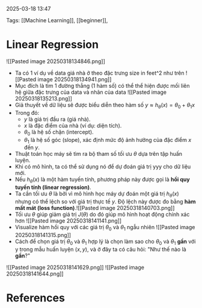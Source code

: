 2025-03-18 13:47


Tags: [[Machine Learning]], [[beginner]], 

# Linear Regression

![[Pasted image 20250318134846.png]]
- Ta có 1 ví dụ về data giá nhà ở theo đặc trưng size in feet^2 như trên
![[Pasted image 20250318134941.png]]
- Mục đích là tìm 1 đường thẳng (1 hàm số) có thể thể hiện được mối liên hệ giữa đặc trưng của data và nhãn của data 
![[Pasted image 20250318135213.png]]
- Giả thuyết về dữ liệu sẽ được biểu diễn theo hàm số $y \approx h_{\theta}(x) = \theta_{0} + \theta_{1}x$ 
- Trong đó:
	- $y$ là giá trị đầu ra (giá nhà).
	- $x$ là đặc điểm của nhà (ví dụ: diện tích).
	- $\theta_{0}$​ là hệ số chặn (intercept).
	- $\theta_{1}$ là hệ số góc (slope), xác định mức độ ảnh hưởng của đặc điểm $x$ đến $y$.
-  Thuật toán học máy sẽ tìm ra bộ tham số tối ưu $\theta$ dựa trên tập huấn luyện.
- Khi có mô hình, ta có thể sử dụng nó để dự đoán giá trị yyy cho dữ liệu mới.
- Nếu $h_{\theta}(x)$ là một hàm tuyến tính, phương pháp này được gọi là **hồi quy tuyến tính (linear regression)**.
- Ta cần tối ưu $\theta$ là bởi vì mô hình học máy dự đoán một giá trị $h_{\theta}(x)$ nhưng có thể lệch so với giá trị thực tế $y$. Độ lệch này được đo bằng **hàm mất mát (loss function)**.![[Pasted image 20250318140703.png]]
- Tối ưu $\theta$ giúp giảm giá trị $J(\theta)$ do đó giúp mô hình hoạt động chính xác hơn
![[Pasted image 20250318141141.png]]
- Visualize hàm hồi quy với các giá trị $\theta_{0}$ và $\theta_{1}$  ngẫu nhiên
![[Pasted image 20250318141315.png]]
- Cách để chọn giá trị $\theta_{0}$ và $\theta_{1}$ hợp lý là chọn làm sao cho $\theta_{0}$ và $\theta_{1}$ **gần** với y trong mẫu huấn luyện $(x,y)$, và ở đây ta có câu hỏi: "Như thế nào là **gần**?"

![[Pasted image 20250318141629.png]]
![[Pasted image 20250318141644.png]]

# References
